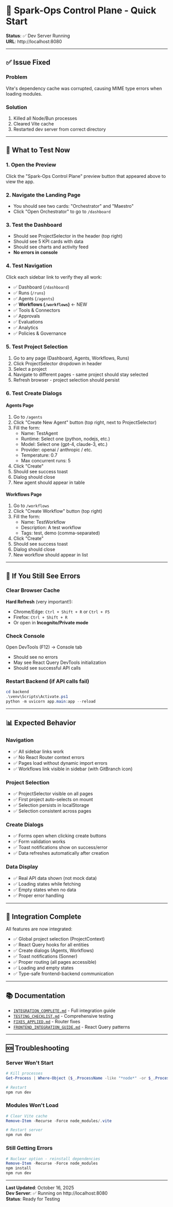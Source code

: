# 🚀 Spark-Ops Control Plane - Quick Start

**Status**: ✅ Dev Server Running  
**URL**: http://localhost:8080

---

## ✅ Issue Fixed

### Problem
Vite's dependency cache was corrupted, causing MIME type errors when loading modules.

### Solution
1. Killed all Node/Bun processes
2. Cleared Vite cache
3. Restarted dev server from correct directory

---

## 🎯 What to Test Now

### 1. **Open the Preview**
Click the "Spark-Ops Control Plane" preview button that appeared above to view the app.

### 2. **Navigate the Landing Page**
- You should see two cards: "Orchestrator" and "Maestro"
- Click "Open Orchestrator" to go to `/dashboard`

### 3. **Test the Dashboard**
- Should see ProjectSelector in the header (top right)
- Should see 5 KPI cards with data
- Should see charts and activity feed
- **No errors in console**

### 4. **Test Navigation**
Click each sidebar link to verify they all work:
- ✅ Dashboard (`/dashboard`)
- ✅ Runs (`/runs`)
- ✅ Agents (`/agents`)
- ✅ **Workflows (`/workflows`)** ← NEW
- ✅ Tools & Connectors
- ✅ Approvals
- ✅ Evaluations
- ✅ Analytics
- ✅ Policies & Governance

### 5. **Test Project Selection**
1. Go to any page (Dashboard, Agents, Workflows, Runs)
2. Click ProjectSelector dropdown in header
3. Select a project
4. Navigate to different pages - same project should stay selected
5. Refresh browser - project selection should persist

### 6. **Test Create Dialogs**

#### Agents Page
1. Go to `/agents`
2. Click "Create New Agent" button (top right, next to ProjectSelector)
3. Fill the form:
   - Name: TestAgent
   - Runtime: Select one (python, nodejs, etc.)
   - Model: Select one (gpt-4, claude-3, etc.)
   - Provider: openai / anthropic / etc.
   - Temperature: 0.7
   - Max concurrent runs: 5
4. Click "Create"
5. Should see success toast
6. Dialog should close
7. New agent should appear in table

#### Workflows Page
1. Go to `/workflows`
2. Click "Create Workflow" button (top right)
3. Fill the form:
   - Name: TestWorkflow
   - Description: A test workflow
   - Tags: test, demo (comma-separated)
4. Click "Create"
5. Should see success toast
6. Dialog should close
7. New workflow should appear in list

---

## 🔧 If You Still See Errors

### Clear Browser Cache
**Hard Refresh** (very important!):
- Chrome/Edge: `Ctrl + Shift + R` or `Ctrl + F5`
- Firefox: `Ctrl + Shift + R`
- Or open in **Incognito/Private mode**

### Check Console
Open DevTools (F12) → Console tab
- Should see no errors
- May see React Query DevTools initialization
- Should see successful API calls

### Restart Backend (if API calls fail)
```powershell
cd backend
.\venv\Scripts\Activate.ps1
python -m uvicorn app.main:app --reload
```

---

## 📊 Expected Behavior

### Navigation
- ✅ All sidebar links work
- ✅ No React Router context errors
- ✅ Pages load without dynamic import errors
- ✅ Workflows link visible in sidebar (with GitBranch icon)

### Project Selection
- ✅ ProjectSelector visible on all pages
- ✅ First project auto-selects on mount
- ✅ Selection persists in localStorage
- ✅ Selection consistent across pages

### Create Dialogs
- ✅ Forms open when clicking create buttons
- ✅ Form validation works
- ✅ Toast notifications show on success/error
- ✅ Data refreshes automatically after creation

### Data Display
- ✅ Real API data shown (not mock data)
- ✅ Loading states while fetching
- ✅ Empty states when no data
- ✅ Proper error handling

---

## 🎉 Integration Complete

All features are now integrated:
- ✅ Global project selection (ProjectContext)
- ✅ React Query hooks for all entities
- ✅ Create dialogs (Agents, Workflows)
- ✅ Toast notifications (Sonner)
- ✅ Proper routing (all pages accessible)
- ✅ Loading and empty states
- ✅ Type-safe frontend-backend communication

---

## 📚 Documentation

- [`INTEGRATION_COMPLETE.md`](./INTEGRATION_COMPLETE.md) - Full integration guide
- [`TESTING_CHECKLIST.md`](./TESTING_CHECKLIST.md) - Comprehensive testing
- [`FIXES_APPLIED.md`](./FIXES_APPLIED.md) - Router fixes
- [`FRONTEND_INTEGRATION_GUIDE.md`](./FRONTEND_INTEGRATION_GUIDE.md) - React Query patterns

---

## 🆘 Troubleshooting

### Server Won't Start
```powershell
# Kill processes
Get-Process | Where-Object {$_.ProcessName -like "*node*" -or $_.ProcessName -like "*bun*"} | Stop-Process -Force

# Restart
npm run dev
```

### Modules Won't Load
```powershell
# Clear Vite cache
Remove-Item -Recurse -Force node_modules/.vite

# Restart server
npm run dev
```

### Still Getting Errors
```powershell
# Nuclear option - reinstall dependencies
Remove-Item -Recurse -Force node_modules
npm install
npm run dev
```

---

**Last Updated**: October 16, 2025  
**Dev Server**: ✅ Running on http://localhost:8080  
**Status**: Ready for Testing
